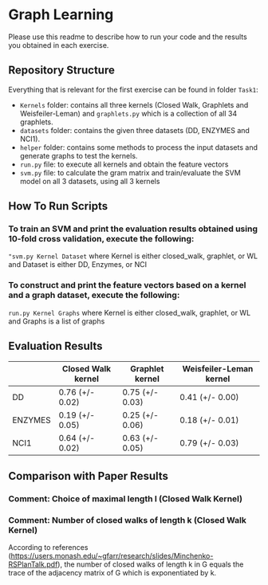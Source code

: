 # Graph Learning
Please use this readme to describe how to run your code and the results you obtained in each exercise.

## Repository Structure
Everything that is relevant for the first exercise can be found in folder ``Task1``:

* ``Kernels`` folder: contains all three kernels (Closed Walk, Graphlets and Weisfeiler-Leman) and ``graphlets.py`` which is a collection of all 34 graphlets.
* ``datasets`` folder: contains the given three datasets (DD, ENZYMES and NCI1).
* ``helper`` folder: contains some methods to process the input datasets and generate graphs to test the kernels.
* ``run.py`` file: to execute all kernels and obtain the feature vectors
* ``svm.py`` file: to calculate the gram matrix and train/evaluate the SVM model on all 3 datasets, using all 3 kernels

## How To Run Scripts

### To train an SVM and print the evaluation results obtained using 10-fold cross validation, execute the following:
``"svm.py Kernel Dataset`` where Kernel is either closed_walk, graphlet, or WL and Dataset is either DD, Enzymes, or NCI

### To construct and print the feature vectors based on a kernel and a graph dataset, execute the following:
``run.py Kernel Graphs`` where Kernel is either closed_walk, graphlet, or WL and Graphs is a list of graphs

## Evaluation Results

|          | Closed Walk kernel | Graphlet kernel | Weisfeiler-Leman kernel |
|---       |--------------------|-----------------|-------------------------|
|  DD      | 0.76 (+/- 0.02)    | 0.75 (+/- 0.03) | 0.41 (+/- 0.00)         |
|  ENZYMES | 0.19 (+/- 0.05)    | 0.25 (+/- 0.06) | 0.18 (+/- 0.01)         |
|  NCI1    | 0.64 (+/- 0.02)    | 0.63 (+/- 0.05) | 0.79 (+/- 0.03)         |

## Comparison with Paper Results 

### Comment: Choice of maximal length l (Closed Walk Kernel)

### Comment: Number of closed walks of length k (Closed Walk Kernel)

According to references (https://users.monash.edu/~gfarr/research/slides/Minchenko-RSPlanTalk.pdf), the number of closed walks of length k in G equals the trace of the adjacency matrix of G which is exponentiated by k.

<!---
Example command to execute Weisfeiler-Leman-Kernel on two graphs defined by two adjacency matrices.

```bash
python Task1/run.py WL "[[0,1,1,0,0],[0,0,1,0,0],[0,0,0,1,0],[0,0,0,0,1],[0,0,0,0,0]]" "[[0,1,1,0,0],[0,0,1,0,0],[0,0,0,1,0],[0,0,0,0,1],[0,0,0,0,0]]"
```
-->

